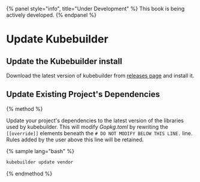 {% panel style="info", title="Under Development" %}
This book is being actively developed.
{% endpanel %}

# Update Kubebuilder

## Update the Kubebuilder install

Download the latest version of kubebuilder from [releases page](https://github.com/kubernetes-sigs/kubebuilder/releases)
and install it.

## Update Existing Project's Dependencies

{% method %}

Update your project's dependencies to the latest version of the libraries used by kubebuilder.  This
will modify *Gopkg.toml* by rewriting the `[[override]]` elements beneath the
`# DO NOT MODIFY BELOW THIS LINE.` line.  Rules added by the user above this line will be retained.

{% sample lang="bash" %}
```bash
kubebuilder update vendor
```
{% endmethod %}


